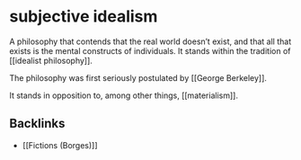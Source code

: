# subjective idealism

A philosophy that contends that the real world doesn&rsquo;t exist, and that all that exists is the mental constructs of individuals. It stands within the tradition of [[idealist philosophy]].

The philosophy was first seriously postulated by [[George Berkeley]].

It stands in opposition to, among other things, [[materialism]].


## Backlinks

-   [[Fictions (Borges)]]
